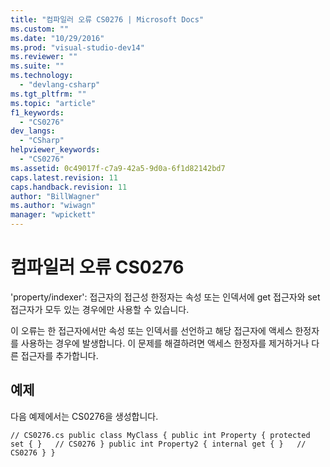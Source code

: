 ```yaml
---
title: "컴파일러 오류 CS0276 | Microsoft Docs"
ms.custom: ""
ms.date: "10/29/2016"
ms.prod: "visual-studio-dev14"
ms.reviewer: ""
ms.suite: ""
ms.technology: 
  - "devlang-csharp"
ms.tgt_pltfrm: ""
ms.topic: "article"
f1_keywords: 
  - "CS0276"
dev_langs: 
  - "CSharp"
helpviewer_keywords: 
  - "CS0276"
ms.assetid: 0c49017f-c7a9-42a5-9d0a-6f1d82142bd7
caps.latest.revision: 11
caps.handback.revision: 11
author: "BillWagner"
ms.author: "wiwagn"
manager: "wpickett"
---
```

# 컴파일러 오류 CS0276
'property\/indexer': 접근자의 접근성 한정자는 속성 또는 인덱서에 get 접근자와 set 접근자가 모두 있는 경우에만 사용할 수 있습니다.  
  
 이 오류는 한 접근자에서만 속성 또는 인덱서를 선언하고 해당 접근자에 액세스 한정자를 사용하는 경우에 발생합니다. 이 문제를 해결하려면 액세스 한정자를 제거하거나 다른 접근자를 추가합니다.  
  
## 예제  
 다음 예제에서는 CS0276을 생성합니다.  
  
```  
// CS0276.cs public class MyClass { public int Property { protected set { }   // CS0276 } public int Property2 { internal get { }   // CS0276 } }  
```